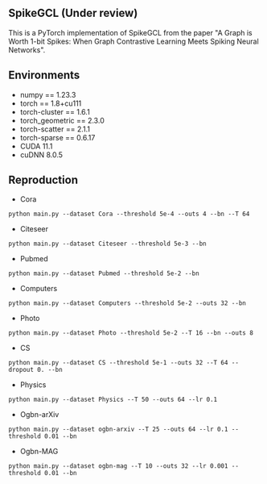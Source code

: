 ## SpikeGCL (Under review)
This is a PyTorch implementation of SpikeGCL from the paper "A Graph is Worth 1-bit Spikes: When Graph Contrastive Learning Meets Spiking Neural Networks".

## Environments
+ numpy == 1.23.3
+ torch == 1.8+cu111
+ torch-cluster == 1.6.1
+ torch_geometric == 2.3.0
+ torch-scatter == 2.1.1
+ torch-sparse == 0.6.17
+ CUDA 11.1
+ cuDNN 8.0.5


## Reproduction

+ Cora
```
python main.py --dataset Cora --threshold 5e-4 --outs 4 --bn --T 64
```
+ Citeseer
```
python main.py --dataset Citeseer --threshold 5e-3 --bn
```
+ Pubmed
```
python main.py --dataset Pubmed --threshold 5e-2 --bn
```
+ Computers
```
python main.py --dataset Computers --threshold 5e-2 --outs 32 --bn 
```
+ Photo 
```
python main.py --dataset Photo --threshold 5e-2 --T 16 --bn --outs 8
```
+ CS
```
python main.py --dataset CS --threshold 5e-1 --outs 32 --T 64 --dropout 0. --bn
```
+ Physics 
```
python main.py --dataset Physics --T 50 --outs 64 --lr 0.1
```
+ Ogbn-arXiv
```
python main.py --dataset ogbn-arxiv --T 25 --outs 64 --lr 0.1 --threshold 0.01 --bn
```
+ Ogbn-MAG
```
python main.py --dataset ogbn-mag --T 10 --outs 32 --lr 0.001 --threshold 0.01 --bn
```